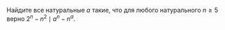 Найдите все натуральные $a$ такие, что для любого натурального $n\ge 5$ верно $2^n-n^2\mid a^n-n^a$.